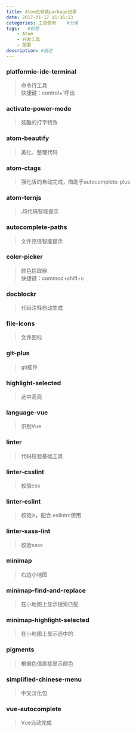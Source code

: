 ```yaml
---
title: Atom已安装package记录
date: 2017-01-17 15:36:13
categories: 工具使用    #分类
tags:   #标签
    - Atom
    - 开发工具
    - 配置
description: #描述
---
```

### platformio-ide-terminal   
> 命令行工具   
快捷键：control+`呼出

### activate-power-mode
> 炫酷的打字特效

### atom-beautify
> 美化、整理代码

### atom-ctags
> 强化版的自动完成，借助于autocomplete-plus

### atom-ternjs
> JS代码智能提示

### autocomplete-paths
> 文件路径智能提示

### color-picker
> 颜色拾取器   
快捷键：commod+shift+c

### docblockr
> 代码注释自动生成

### file-icons
> 文件图标

### git-plus
> git插件

### highlight-selected
> 选中高亮

### language-vue
> 识别Vue

### linter
> 代码校验基础工具

### linter-csslint
> 校验css

### linter-eslint
> 校验js，配合.eslintrc使用

### linter-sass-lint
> 校验sass

### minimap
> 右边小地图

### minimap-find-and-replace
> 在小地图上显示搜索匹配

### minimap-highlight-selected
> 在小地图上显示选中的

### pigments
> 根据色值直接显示颜色

### simplified-chinese-menu
> 中文汉化包

### vue-autocomplete
> Vue自动完成
